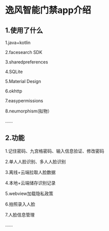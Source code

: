 # 逸风智能门禁app介绍
## 1.使用了什么
1.java+kotlin

2.facesearch SDK

3.sharedpreferences

4.SQLite

5.Material Design

6.okhttp

7.easypermissions

8.neumorphism(拟物）

......

## 2.功能
1.记住密码、九宫格密码、输入信息验证、修改密码

2.单人人脸识别、多人人脸识别

3.离线+云端拉取人脸数据

4.本地+云端储存识别记录

5.webview加载隐私政策

6.拍照录入人脸

7.人脸信息管理

......

